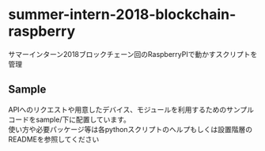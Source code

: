 # summer-intern-2018-blockchain-raspberry
サマーインターン2018ブロックチェーン回のRaspberryPIで動かすスクリプトを管理

## Sample

APIへのリクエストや用意したデバイス、モジュールを利用するためのサンプルコードをsample/下に配置しています。  
使い方や必要パッケージ等は各pythonスクリプトのヘルプもしくは設置階層のREADMEを参照してください

